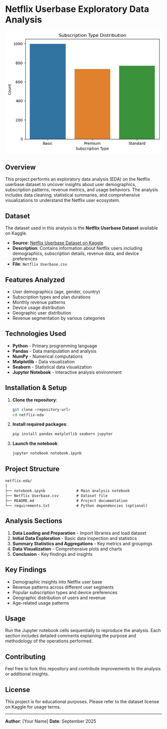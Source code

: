 # Netflix Userbase Exploratory Data Analysis
![Subscription Type](image.png)
## Overview

This project performs an exploratory data analysis (EDA) on the Netflix userbase dataset to uncover insights about user demographics, subscription patterns, revenue metrics, and usage behaviors. The analysis includes data cleaning, statistical summaries, and comprehensive visualizations to understand the Netflix user ecosystem.

## Dataset

The dataset used in this analysis is the **Netflix Userbase Dataset** available on Kaggle.

- **Source**: [Netflix Userbase Dataset on Kaggle](https://www.kaggle.com/datasets/riturajsingh99/netflix-userbase)
- **Description**: Contains information about Netflix users including demographics, subscription details, revenue data, and device preferences
- **File**: `Netflix Userbase.csv`

## Features Analyzed

- User demographics (age, gender, country)
- Subscription types and plan durations
- Monthly revenue patterns
- Device usage distribution
- Geographic user distribution
- Revenue segmentation by various categories

## Technologies Used

- **Python** - Primary programming language
- **Pandas** - Data manipulation and analysis
- **NumPy** - Numerical computations
- **Matplotlib** - Data visualization
- **Seaborn** - Statistical data visualization
- **Jupyter Notebook** - Interactive analysis environment

## Installation & Setup

1. **Clone the repository**:
   ```bash
   git clone <repository-url>
   cd netflix-eda
   ```

2. **Install required packages**:
   ```bash
   pip install pandas matplotlib seaborn jupyter
   ```

3. **Launch the notebook**:
   ```bash
   jupyter notebook notebook.ipynb
   ```

## Project Structure

```
netflix-eda/
│
├── notebook.ipynb              # Main analysis notebook
├── Netflix Userbase.csv        # Dataset file
├── README.md                   # Project documentation
└── requirements.txt            # Python dependencies (optional)
```

## Analysis Sections

1. **Data Loading and Preparation** - Import libraries and load dataset
2. **Initial Data Exploration** - Basic data inspection and statistics
3. **Summary Statistics and Aggregations** - Key metrics and groupings
4. **Data Visualization** - Comprehensive plots and charts
5. **Conclusion** - Key findings and insights

## Key Findings

- Demographic insights into Netflix user base
- Revenue patterns across different user segments
- Popular subscription types and device preferences
- Geographic distribution of users and revenue
- Age-related usage patterns

## Usage

Run the Jupyter notebook cells sequentially to reproduce the analysis. Each section includes detailed comments explaining the purpose and methodology of the operations performed.

## Contributing

Feel free to fork this repository and contribute improvements to the analysis or additional insights.

## License

This project is for educational purposes. Please refer to the dataset license on Kaggle for usage terms.

---

**Author**: [Your Name]
**Date**: September 2025